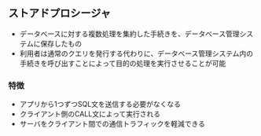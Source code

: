 ## ストアドプロシージャ

- データベースに対する複数処理を集約した手続きを、データベース管理システムに保存したもの
- 利用者は通常のクエリを発行する代わりに、データベース管理システム内の手続きを呼び出すことによって目的の処理を実行させることが可能

### 特徴

- アプリから1つずつSQL文を送信する必要がなくなる
- クライアント側のCALL文によって実行される
- サーバをクライアント間での通信トラフィックを軽減できる